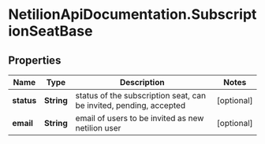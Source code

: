 # NetilionApiDocumentation.SubscriptionSeatBase

## Properties
Name | Type | Description | Notes
------------ | ------------- | ------------- | -------------
**status** | **String** | status of the subscription seat, can be invited, pending, accepted | [optional] 
**email** | **String** | email of users to be invited as new netilion user | [optional] 


